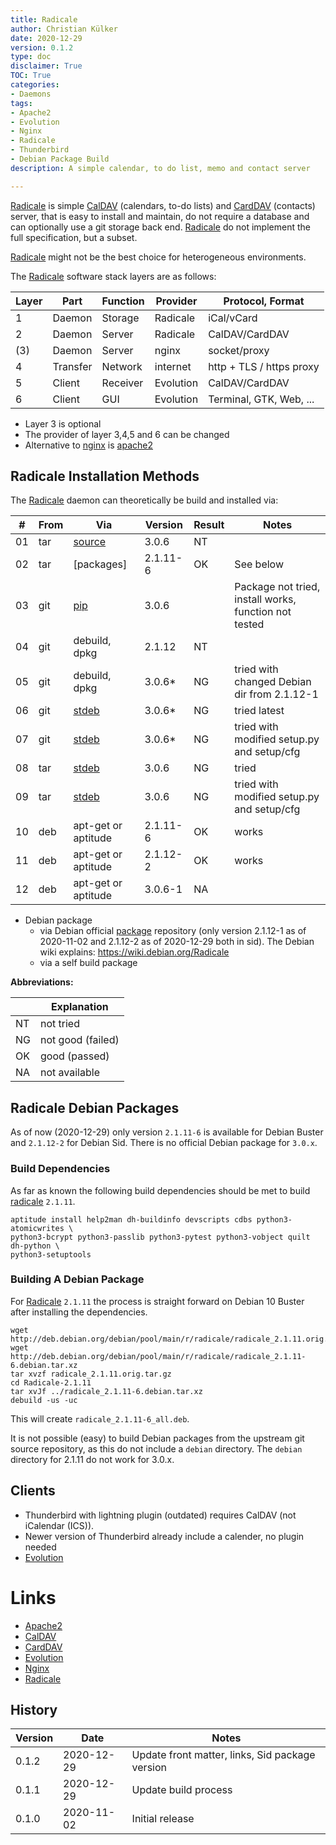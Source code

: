 ```yaml
---
title: Radicale
author: Christian Külker
date: 2020-12-29
version: 0.1.2
type: doc
disclaimer: True
TOC: True
categories:
- Daemons
tags:
- Apache2
- Evolution
- Nginx
- Radicale
- Thunderbird
- Debian Package Build
description: A simple calendar, to do list, memo and contact server

---
```


[Radicale] is simple [CalDAV] (calendars, to-do lists) and [CardDAV] (contacts)
server, that is easy to install and maintain, do not require a database and can
optionally use a git storage back end. [Radicale] do not implement the full
specification, but a subset.

[Radicale] might not be the best choice for heterogeneous environments.

The [Radicale] software stack layers are as follows:

| Layer | Part     | Function | Provider  | Protocol, Format         |
| ----- | -------- | -------- | --------- | ------------------------ |
| 1     | Daemon   | Storage  | Radicale  | iCal/vCard               |
| 2     | Daemon   | Server   | Radicale  | CalDAV/CardDAV           |
| (3)   | Daemon   | Server   | nginx     | socket/proxy             |
| 4     | Transfer | Network  | internet  | http + TLS / https proxy |
| 5     | Client   | Receiver | Evolution | CalDAV/CardDAV           |
| 6     | Client   | GUI      | Evolution | Terminal, GTK, Web, ...  |

- Layer 3 is optional
- The provider of layer 3,4,5 and 6 can be changed
- Alternative to [nginx] is [apache2]

## Radicale Installation Methods

The [Radicale] daemon can theoretically be build and installed via:

| #  | From | Via                 | Version  | Result | Notes                                                 |
| -- | ---- | ------------------- | -------- | ------ | ----------------------------------------------------- |
| 01 | tar  | [source]            | 3.0.6    | NT     |                                                       |
| 02 | tar  | [packages]          | 2.1.11-6 | OK     | See below                                             |
| 03 | git  | [pip]               | 3.0.6    |        | Package not tried, install works, function not tested |
| 04 | git  | debuild, dpkg       | 2.1.12   | NT     |                                                       |
| 05 | git  | debuild, dpkg       | 3.0.6*   | NG     | tried with changed Debian dir from 2.1.12-1           |
| 06 | git  | [stdeb]             | 3.0.6*   | NG     | tried latest                                          |
| 07 | git  | [stdeb]             | 3.0.6*   | NG     | tried with modified setup.py and setup/cfg            |
| 08 | tar  | [stdeb]             | 3.0.6    | NG     | tried                                                 |
| 09 | tar  | [stdeb]             | 3.0.6    | NG     | tried with modified setup.py and setup/cfg            |
| 10 | deb  | apt-get or aptitude | 2.1.11-6 | OK     | works                                                 |
| 11 | deb  | apt-get or aptitude | 2.1.12-2 | OK     | works                                                 |
| 12 | deb  | apt-get or aptitude | 3.0.6-1  | NA     |                                                       |

- Debian package
  - via Debian official [package] repository (only version 2.1.12-1 as of
    2020-11-02 and 2.1.12-2 as of 2020-12-29 both in sid). The Debian wiki
    explains: https://wiki.debian.org/Radicale
  - via a self build package

**Abbreviations:**

|    | Explanation       |
| -- | ----------------- |
| NT | not tried         |
| NG | not good (failed) |
| OK | good (passed)     |
| NA | not available     |

## Radicale Debian Packages

As of now (2020-12-29) only version `2.1.11-6` is available for Debian Buster
and `2.1.12-2` for Debian Sid.   There is no official Debian package for
`3.0.x`.

### Build Dependencies

As far as known the following build dependencies should be met to build
[radicale] `2.1.11`.

```shell
aptitude install help2man dh-buildinfo devscripts cdbs python3-atomicwrites \
python3-bcrypt python3-passlib python3-pytest python3-vobject quilt dh-python \
python3-setuptools
```

### Building A Debian Package

For [Radicale] `2.1.11` the process is straight forward on Debian 10 Buster
after installing the dependencies.

```shell
wget http://deb.debian.org/debian/pool/main/r/radicale/radicale_2.1.11.orig.tar.gz
wget http://deb.debian.org/debian/pool/main/r/radicale/radicale_2.1.11-6.debian.tar.xz
tar xvzf radicale_2.1.11.orig.tar.gz
cd Radicale-2.1.11
tar xvJf ../radicale_2.1.11-6.debian.tar.xz
debuild -us -uc
```

This will create `radicale_2.1.11-6_all.deb`.

It is not possible (easy) to build Debian packages from the upstream git source
repository, as this do not include a `debian` directory. The `debian` directory
for 2.1.11 do not work for 3.0.x.

## Clients

- Thunderbird with lightning plugin (outdated) requires CalDAV (not iCalendar
  (ICS)).
- Newer version of Thunderbird already include a calender, no plugin needed
- [Evolution]

# Links

- [Apache2]
- [CalDAV]
- [CardDAV]
- [Evolution]
- [Nginx]
- [Radicale]

[Apache2]: https://httpd.apache.org/
[CalDAV]: https://en.wikipedia.org/wiki/CalDAV
[CardDAV]: https://en.wikipedia.org/wiki/CardDAV
[Evolution]: https://wiki.gnome.org/Apps/Evolution
[Nginx]: https://docs.nginx.com/nginx/admin-guide/installing-nginx/installing-nginx-open-source/
[package]: https://packages.debian.org/radicale
[pip]: https://radicale.org/3.0.html
[Radicale]: https://radicale.org/
[source]: https://github.com/Kozea/Radicale/tags
[stdeb]: https://pypi.org/project/stdeb/

## History

| Version | Date       | Notes                                                |
| ------- | ---------- | ---------------------------------------------------- |
| 0.1.2   | 2020-12-29 | Update front matter, links, Sid package version      |
| 0.1.1   | 2020-12-29 | Update build process                                 |
| 0.1.0   | 2020-11-02 | Initial release                                      |



